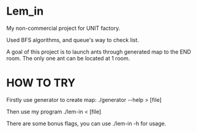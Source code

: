 # Lem_in
My non-commercial project for UNIT factory.

Used BFS algorithms, and queue's way to check list.

A goal of this project is to launch ants through generated map to the END room. The only one ant can be located at 1 room.

# HOW TO TRY

Firstly use generator to create map:
./generator --help > [file]

Then use my program ./lem-in < [file]

There are some bonus flags, you can use ./lem-in -h for usage.
